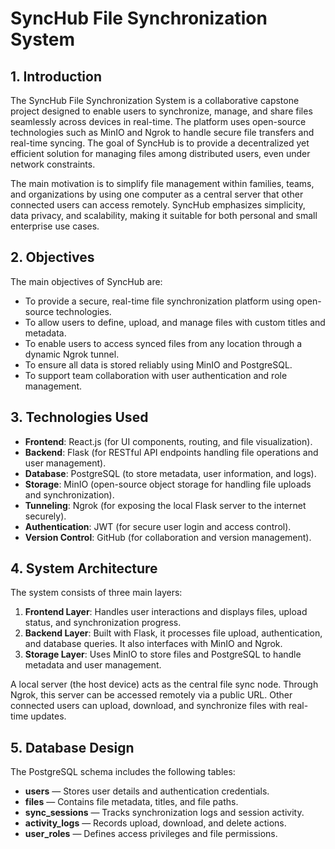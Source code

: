# SyncHub File Synchronization System

## 1. Introduction
The SyncHub File Synchronization System is a collaborative capstone project designed to enable users to synchronize, manage, and share files seamlessly across devices in real-time. The platform uses open-source technologies such as MinIO and Ngrok to handle secure file transfers and real-time syncing. The goal of SyncHub is to provide a decentralized yet efficient solution for managing files among distributed users, even under network constraints.

The main motivation is to simplify file management within families, teams, and organizations by using one computer as a central server that other connected users can access remotely. SyncHub emphasizes simplicity, data privacy, and scalability, making it suitable for both personal and small enterprise use cases.

## 2. Objectives
The main objectives of SyncHub are:
- To provide a secure, real-time file synchronization platform using open-source technologies.
- To allow users to define, upload, and manage files with custom titles and metadata.
- To enable users to access synced files from any location through a dynamic Ngrok tunnel.
- To ensure all data is stored reliably using MinIO and PostgreSQL.
- To support team collaboration with user authentication and role management.

## 3. Technologies Used
- **Frontend**: React.js (for UI components, routing, and file visualization).
- **Backend**: Flask (for RESTful API endpoints handling file operations and user management).
- **Database**: PostgreSQL (to store metadata, user information, and logs).
- **Storage**: MinIO (open-source object storage for handling file uploads and synchronization).
- **Tunneling**: Ngrok (for exposing the local Flask server to the internet securely).
- **Authentication**: JWT (for secure user login and access control).
- **Version Control**: GitHub (for collaboration and version management).

## 4. System Architecture
The system consists of three main layers:
1. **Frontend Layer**: Handles user interactions and displays files, upload status, and synchronization progress.
2. **Backend Layer**: Built with Flask, it processes file upload, authentication, and database queries. It also interfaces with MinIO and Ngrok.
3. **Storage Layer**: Uses MinIO to store files and PostgreSQL to handle metadata and user management.

A local server (the host device) acts as the central file sync node. Through Ngrok, this server can be accessed remotely via a public URL. Other connected users can upload, download, and synchronize files with real-time updates.

## 5. Database Design
The PostgreSQL schema includes the following tables:
- **users** — Stores user details and authentication credentials.
- **files** — Contains file metadata, titles, and file paths.
- **sync_sessions** — Tracks synchronization logs and session activity.
- **activity_logs** — Records upload, download, and delete actions.
- **user_roles** — Defines access privileges and file permissions.
